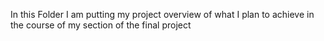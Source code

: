 In this Folder I am putting my project overview of what I plan to achieve in the course of my section of the final project
